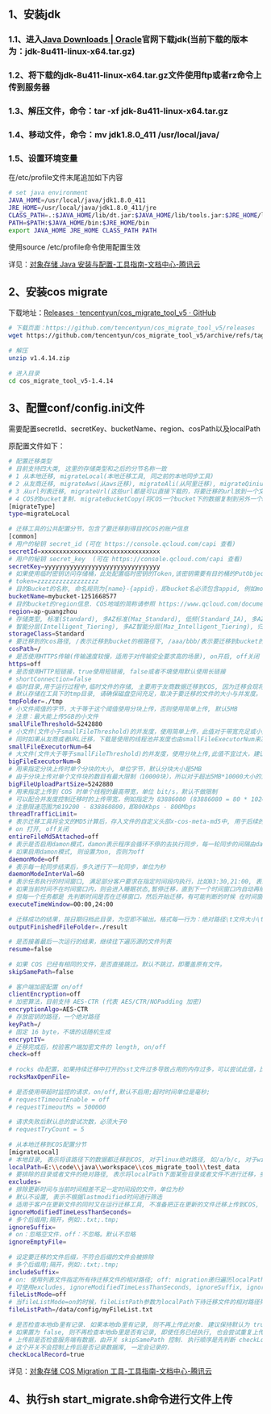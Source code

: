 ## 1、安装jdk

### 1.1、进入[Java Downloads | Oracle](http://www.oracle.com/technetwork/java/javase/downloads/jdk8-downloads-2133151.html)官网下载jdk(当前下载的版本为：jdk-8u411-linux-x64.tar.gz)

### 1.2、将下载的jdk-8u411-linux-x64.tar.gz文件使用ftp或者rz命令上传到服务器

### 1.3、解压文件，命令：tar -xf jdk-8u411-linux-x64.tar.gz

### 1.4、移动文件，命令：mv jdk1.8.0_411 /usr/local/java/

### 1.5、设置环境变量

在/etc/profile文件末尾追加如下内容

```bash
# set java environment
JAVA_HOME=/usr/local/java/jdk1.8.0_411        
JRE_HOME=/usr/local/java/jdk1.8.0_411/jre     
CLASS_PATH=.:$JAVA_HOME/lib/dt.jar:$JAVA_HOME/lib/tools.jar:$JRE_HOME/lib
PATH=$PATH:$JAVA_HOME/bin:$JRE_HOME/bin
export JAVA_HOME JRE_HOME CLASS_PATH PATH
```

使用source /etc/profile命令使用配置生效

详见：[对象存储 Java 安装与配置-工具指南-文档中心-腾讯云](https://cloud.tencent.com/document/product/436/10865)

## 2、安装cos migrate

下载地址：[Releases · tencentyun/cos_migrate_tool_v5 · GitHub](https://github.com/tencentyun/cos_migrate_tool_v5/releases)


```bash
# 下载页面：https://github.com/tencentyun/cos_migrate_tool_v5/releases
wget https://github.com/tencentyun/cos_migrate_tool_v5/archive/refs/tags/v1.4.14.zip
 
# 解压
unzip v1.4.14.zip
 
# 进入目录
cd cos_migrate_tool_v5-1.4.14
```

## 3、配置conf/config.ini文件

需要配置secretId、secretKey、bucketName、region、cosPath以及localPath

原配置文件如下：

```bash
# 配置迁移类型
# 目前支持四大类, 这里的存储类型和之后的分节名称一致
# 1 从本地迁移, migrateLocal(本地迁移工具, 同之前的本地同步工具)
# 2 从友商迁移, migrateAws(从aws迁移), migrateAli(从阿里迁移), migrateQiniu(从七牛迁移), migrateUpyun(从又拍云迁移)
# 3 从url列表迁移, migrateUrl(这些url都是可以直接下载的，将要迁移的url放到一个文件或者多个文件里)
# 4 COS的bucket复制. migrateBucketCopy(将COS一个bucket下的数据复制到另外一个bucket, 支持跨账号跨地域，前提是账户需要对源bucket源bucket有可读权限，对目的bucket有putObjectCopy权限)
[migrateType]
type=migrateLocal
 
# 迁移工具的公共配置分节，包含了要迁移到得目的COS的账户信息 
[common]
# 用户的秘钥 secret_id (可在 https://console.qcloud.com/capi 查看)
secretId=xxxxxxxxxxxxxxxxxxxxxxxxxxxxxxxxx
# 用户的秘钥 secret_key  (可在 https://console.qcloud.com/capi 查看)
secretKey=yyyyyyyyyyyyyyyyyyyyyyyyyyyyyyyy
# 如果使用临时密钥访问存储桶，此处配置临时密钥的Token,该密钥需要有目的桶的PutObject权限(如果迁移类型是migrateBucketCopy，则该密钥需要有源桶的GetObject权限以及目的桶的PutObject权限)
# token=zzzzzzzzzzzzzzzzz
# 目的Bucket的名称, 命名规则为{name}-{appid}，即bucket名必须包含appid, 例如movie-1251000000
bucketName=mybucket-1251668577
# 目的bucket的region信息. COS地域的简称请参照 https://www.qcloud.com/document/product/436/6224
region=ap-guangzhou
# 存储类型, 标准(Standard), 多AZ标准(Maz_Standard), 低频(Standard_IA), 多AZ低频(Maz_Standard_IA),
# 智能分层(Intelligent_Tiering), 多AZ智能分层(Maz_Intelligent_Tiering), 归档(Archive), 深度归档(Deep_Archive)
storageClass=Standard
# 要迁移到的cos路径, /表示迁移到bucket的根路径下, /aaa/bbb/表示要迁移到bucket的/aaa/bbb/下面, 如果/aaa/bbb/不存在,则会自动建立
cosPath=/
# 是否使用HTTPS传输(传输速度较慢，适用于对传输安全要求高的场景), on开启, off关闭
https=off
# 是否使用HTTP短链接，true使用短链接, false或者不填使用默认使用长链接
# shortConnection=false
# 临时目录,用于运行过程中,临时文件的存储, 主要用于友商数据迁移到COS, 因为迁移会现将数据下载到临时目录，再进行上传后删除.对于linux绝对路径, 如/a/b/c, 对于windows绝对路径，注意分隔符为两个反斜杠，如E:\\a\\b\\c
# 默认存储在工具下的tmp目录, 请确保磁盘空间充足，取决于要迁移的文件的大小与并发度。
tmpFolder=./tmp
# 小文件阈值的字节，大于等于这个阈值使用分块上传，否则使用简单上传, 默认5MB
# 注意：最大能上传5GB的小文件
smallFileThreshold=5242880
# 小文件(文件小于smallFileThreshold)的并发度，使用简单上传，此值对于带宽充足或小文件过多时，可以适当增大调整为128或者256等。
# 同时如果从友商或者URL迁移，下载是使用的线程池并发度也由smallFileExecutorNum来决定，因此可以通过增大下载速度。
smallFileExecutorNum=64
# 大文件(文件大于等于smallFileThreshold)的并发度，使用分块上传,此值不宜过大，建议不大于32
bigFileExecutorNum=8
# 用来指定分块上传时单个分块的大小, 单位字节，默认分块大小是5MB
# 由于分块上传对单个文件块的数目有最大限制（10000块），所以对于超出5MB*10000大小的文件，需要根据具体情况调整该参数 
bigFileUploadPartSize=5242880
# 用来指定上传到 COS 时单个线程的最高带宽，单位 bit/s，默认不做限制
# 可以配合并发度控制迁移时的上传带宽，例如指定为 83886080 (83886080 = 80 * 1024 * 1024)，则限制单线程 80Mbps 上传带宽
# 注意限速范围为819200 - 838860800，即800Kbps - 800Mbps
threadTrafficLimit=
# 表示迁移工具将全文的MD5计算后，存入文件的自定义头部x-cos-meta-md5中, 用于后续的校验，因为COS的分块上传的大文件的etag不是全文的md5
# on 打开, off关闭
entireFileMd5Attached=off
# 表示是否启用damon模式，damon表示程序会循环不停的去执行同步，每一轮同步的间隔由damonModeInterVal参数设置
# 如果启用damon模式, 则设置为on, 否则为off
daemonMode=off
# 表示每一轮同步结束后，多久进行下一轮同步，单位为秒
daemonModeInterVal=60
# 表示任务执行的时间窗口, 满足部分客户要求在指定时间段内执行，比如03:30,21:00, 表示在凌晨03:30到晚上21:00之间执行任务。
# 如果当前时间不在时间窗口内，则会进入睡眠状态,暂停迁移，直到下一个时间窗口内自动再继续执行。
# 但每一个任务都是 先判断时间是否在迁移窗口，然后开始迁移，有可能判断的时候 在时间窗口，但是迁移过程中有可能跨过时间窗口, 即存在少量的迁移在时间窗口外执行。
executeTimeWindow=00:00,24:00
 
# 迁移成功的结果，按日期归档此目录，为空即不输出。格式每一行为：绝对路径\t文件大小\t最后修改时间，该目录需要存在。
outputFinishedFileFolder=./result
 
# 是否接着最后一次运行的结果，继续往下遍历源的文件列表
resume=false
 
# 如果 COS 已经有相同的文件，是否直接跳过。默认不跳过，即覆盖原有文件。
skipSamePath=false
 
# 客户端加密配置 on/off
clientEncryption=off
# 加密算法，目前支持 AES-CTR (代表 AES/CTR/NOPadding 加密)
encryptionAlgo=AES-CTR
# 存放密钥的路径，一个绝对路径
keyPath=/
# 固定 16 byte，不填的话随机生成
encryptIV=
# 迁移完成后，校验客户端加密文件的 length, on/off
check=off
 
# rocks db配置，如果持续迁移中打开的sst文件过多导致占用的内存过多，可以尝试此值，比如调成100，注意比较性能
rocksMaxOpenFile=
 
# 是否使用带超时监控的请求，on/off,默认不启用;超时时间单位是毫秒;
# requestTimeoutEnable = off
# requestTimeoutMs = 500000
 
# 请求失败后默认总的尝试次数，必须大于0
# requestTryCount = 5
 
# 从本地迁移到COS配置分节
[migrateLocal]
# 本地目录, 表示将该路径下的数据都迁移到COS, 对于linux绝对路径, 如/a/b/c, 对于windows绝对路径，注意分隔符为两个反斜杠，如E:\\a\\b\\c
localPath=E:\\code\\java\\workspace\\cos_migrate_tool\\test_data
# 要排除的目录或者文件的绝对路径, 表示将localPath下面某些目录或者文件不进行迁移，多个绝对路径之前用分号分割，不填表示localpath下面的全部迁移
excludes=
# 排除更新时间与当前时间相差不足一定时间段的文件，单位为秒
# 默认不设置, 表示不根据lastmodified时间进行筛选
# 适用于客户在更新文件的同时又在运行迁移工具, 不准备把正在更新的文件迁移上传到COS, 比如设置为300, 表示只上传更新了5分钟以上的文件
ignoreModifiedTimeLessThanSeconds=
# 多个后缀用;隔开，例如:.txt;.tmp;
ignoreSuffix=
# on：忽略空文件，off：不忽略。默认不忽略
ignoreEmptyFile=
 
# 设定要迁移的文件后缀，不符合后缀的文件会被排除
# 多个后缀用;隔开，例如:.txt;.tmp;
includeSuffix=
# on: 使用列表文件指定所有待迁移文件的相对路径; off: migration递归遍历localPath, 添加待迁移文件; 默认off
# 可使用excludes, ignoreModifiedTimeLessThanSeconds, ignoreSuffix, ignoreEmptyFile忽略列表中的文件
fileListMode=off
# 当fileListMode=on的时候，fileListPath参数为localPath下待迁移文件的相对路径列表
fileListPath=/data/config/myFileList.txt
 
# 是否检查本地db里有记录. 如果本地db里有记录, 则不再上传此对象. 建议保持默认为 true, 避免迁移时重复上传.
# 如果置为 false, 则不再检查本地db里是否有记录, 即使任务已经执行, 也会尝试重复上传, 甚至可能覆盖服务端数据, 一般不建议使用, 只用于极特殊场景.
# 上传前是否检查服务端有数据，由开关 skipSamePath 控制. 执行顺序是先判断 checkLocalRecord, 再判断 skipSamePath, 其中任何一个判断结果跳过，再跳过不执行上传
# 这个开关不会控制上传后是否记录数据库, 一定会记录的.
checkLocalRecord=true
```

详见：[对象存储 COS Migration 工具-工具指南-文档中心-腾讯云](https://cloud.tencent.com/document/product/436/15392)

## 4、执行sh start_migrate.sh命令进行文件上传

